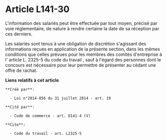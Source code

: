 # Article L141-30

L'information des salariés peut être effectuée par tout moyen, précisé par voie réglementaire, de nature à rendre certaine la
date de sa réception par ces derniers. 

Les salariés sont tenus à une obligation de discrétion s'agissant des informations reçues en application de la présente
section, dans les mêmes conditions que celles prévues pour les membres des comités d'entreprise à l'
article L. 2325-5 du code du travail
, sauf à l'égard des personnes dont le concours est nécessaire pour leur permettre de présenter au cédant une offre de
rachat.

**Liens relatifs à cet article**

	**Créé par**:

	  - Loi n°2014-856 du 31 juillet 2014 - art. 19

	**Cité par**:

	  - Code de commerce - art. D141-4 (V)

	**Cite**:

	  - Code du travail - art. L2325-5
